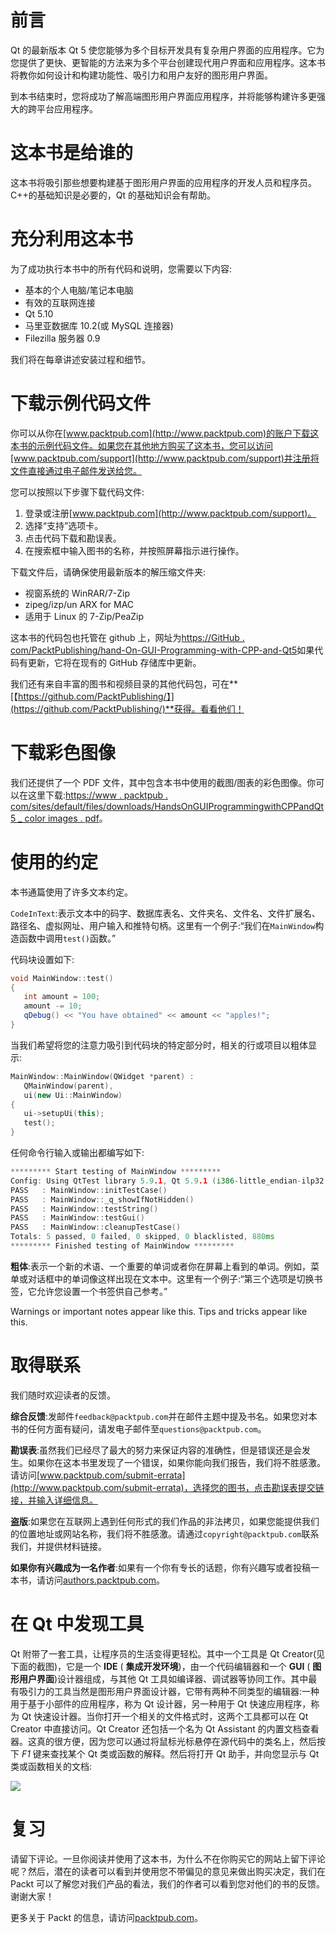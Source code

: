 # 前言

Qt 的最新版本 Qt 5 使您能够为多个目标开发具有复杂用户界面的应用程序。它为您提供了更快、更智能的方法来为多个平台创建现代用户界面和应用程序。这本书将教你如何设计和构建功能性、吸引力和用户友好的图形用户界面。

到本书结束时，您将成功了解高端图形用户界面应用程序，并将能够构建许多更强大的跨平台应用程序。

# 这本书是给谁的

这本书将吸引那些想要构建基于图形用户界面的应用程序的开发人员和程序员。C++的基础知识是必要的，Qt 的基础知识会有帮助。

# 充分利用这本书

为了成功执行本书中的所有代码和说明，您需要以下内容:

*   基本的个人电脑/笔记本电脑
*   有效的互联网连接
*   Qt 5.10
*   马里亚数据库 10.2(或 MySQL 连接器)
*   Filezilla 服务器 0.9

我们将在每章讲述安装过程和细节。

# 下载示例代码文件

你可以从你在[www.packtpub.com](http://www.packtpub.com)的账户下载这本书的示例代码文件。如果您在其他地方购买了这本书，您可以访问[www.packtpub.com/support](http://www.packtpub.com/support)并注册将文件直接通过电子邮件发送给您。

您可以按照以下步骤下载代码文件:

1.  登录或注册[www.packtpub.com](http://www.packtpub.com/support)。
2.  选择“支持”选项卡。
3.  点击代码下载和勘误表。
4.  在搜索框中输入图书的名称，并按照屏幕指示进行操作。

下载文件后，请确保使用最新版本的解压缩文件夹:

*   视窗系统的 WinRAR/7-Zip
*   zipeg/izp/un ARX for MAC
*   适用于 Linux 的 7-Zip/PeaZip

这本书的代码包也托管在 github 上，网址为[https://GitHub . com/PacktPublishing/hand-On-GUI-Programming-with-CPP-and-Qt5](https://github.com/PacktPublishing/Hands-On-GUI-Programming-with-CPP-and-Qt5)如果代码有更新，它将在现有的 GitHub 存储库中更新。

我们还有来自丰富的图书和视频目录的其他代码包，可在**[【https://github.com/PacktPublishing/】](https://github.com/PacktPublishing/)**获得。看看他们！

# 下载彩色图像

我们还提供了一个 PDF 文件，其中包含本书中使用的截图/图表的彩色图像。你可以在这里下载:[https://www . packtpub . com/sites/default/files/downloads/HandsOnGUIProgrammingwithCPPandQt5 _ color images . pdf](https://www.packtpub.com/sites/default/files/downloads/HandsOnGUIProgrammingwithCPPandQt5_ColorImages.pdf)。

# 使用的约定

本书通篇使用了许多文本约定。

`CodeInText`:表示文本中的码字、数据库表名、文件夹名、文件名、文件扩展名、路径名、虚拟网址、用户输入和推特句柄。这里有一个例子:“我们在`MainWindow`构造函数中调用`test()`函数。”

代码块设置如下:

```cpp
void MainWindow::test() 
{ 
   int amount = 100; 
   amount -= 10; 
   qDebug() << "You have obtained" << amount << "apples!"; 
} 
```

当我们希望将您的注意力吸引到代码块的特定部分时，相关的行或项目以粗体显示:

```cpp
MainWindow::MainWindow(QWidget *parent) : 
   QMainWindow(parent), 
   ui(new Ui::MainWindow) 
{ 
   ui->setupUi(this); 
   test(); 
} 
```

任何命令行输入或输出都编写如下:

```cpp
********* Start testing of MainWindow ********* 
Config: Using QtTest library 5.9.1, Qt 5.9.1 (i386-little_endian-ilp32 shared (dynamic) debug build; by GCC 5.3.0) 
PASS   : MainWindow::initTestCase() 
PASS   : MainWindow::_q_showIfNotHidden() 
PASS   : MainWindow::testString() 
PASS   : MainWindow::testGui() 
PASS   : MainWindow::cleanupTestCase() 
Totals: 5 passed, 0 failed, 0 skipped, 0 blacklisted, 880ms 
********* Finished testing of MainWindow ********* 
```

**粗体**:表示一个新的术语、一个重要的单词或者你在屏幕上看到的单词。例如，菜单或对话框中的单词像这样出现在文本中。这里有一个例子:“第三个选项是切换书签，它允许您设置一个书签供自己参考。”

Warnings or important notes appear like this. Tips and tricks appear like this.

# 取得联系

我们随时欢迎读者的反馈。

**综合反馈**:发邮件`feedback@packtpub.com`并在邮件主题中提及书名。如果您对本书的任何方面有疑问，请发电子邮件至`questions@packtpub.com`。

**勘误表**:虽然我们已经尽了最大的努力来保证内容的准确性，但是错误还是会发生。如果你在这本书里发现了一个错误，如果你能向我们报告，我们将不胜感激。请访问[www.packtpub.com/submit-errata](http://www.packtpub.com/submit-errata)，选择您的图书，点击勘误表提交链接，并输入详细信息。

**盗版**:如果您在互联网上遇到任何形式的我们作品的非法拷贝，如果您能提供我们的位置地址或网站名称，我们将不胜感激。请通过`copyright@packtpub.com`联系我们，并提供材料链接。

**如果你有兴趣成为一名作者**:如果有一个你有专长的话题，你有兴趣写或者投稿一本书，请访问[authors.packtpub.com](http://authors.packtpub.com/)。

# 在 Qt 中发现工具

Qt 附带了一套工具，让程序员的生活变得更轻松。其中一个工具是 Qt Creator(见下面的截图)，它是一个 **IDE** ( **集成开发环境**)，由一个代码编辑器和一个 **GUI** ( **图形用户界面**)设计器组成，与其他 Qt 工具如编译器、调试器等协同工作。其中最有吸引力的工具当然是图形用户界面设计器，它带有两种不同类型的编辑器:一种用于基于小部件的应用程序，称为 Qt 设计器，另一种用于 Qt 快速应用程序，称为 Qt 快速设计器。当你打开一个相关的文件格式时，这两个工具都可以在 Qt Creator 中直接访问。Qt Creator 还包括一个名为 Qt Assistant 的内置文档查看器。这真的很方便，因为您可以通过将鼠标光标悬停在源代码中的类名上，然后按下 *F1* 键来查找某个 Qt 类或函数的解释。然后将打开 Qt 助手，并向您显示与 Qt 类或函数相关的文档:

![](Images/0983f1e7-423c-40b7-9965-101a2c0a1be1.png)

# 复习

请留下评论。一旦你阅读并使用了这本书，为什么不在你购买它的网站上留下评论呢？然后，潜在的读者可以看到并使用您不带偏见的意见来做出购买决定，我们在 Packt 可以了解您对我们产品的看法，我们的作者可以看到您对他们的书的反馈。谢谢大家！

更多关于 Packt 的信息，请访问[packtpub.com](https://www.packtpub.com/)。